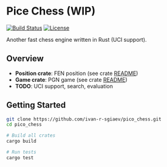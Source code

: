# Pice Chess (WIP)

[![Build Status](https://github.com/ivan-r-sigaev/pico_chess/actions/workflows/rust.yml/badge.svg)](https://github.com/ivan-r-sigaev/pico_chess/actions)
[![License](https://img.shields.io/badge/License-MIT-yellow.svg)](./LICENSE)

Another fast chess engine written in Rust (UCI support).

## Overview
- **Position crate**: FEN position (see crate [README](./position/README.md))
- **Game crate**: PGN game (see crate [README](./game/README.md))
- **TODO**: UCI support, search, evaluation

## Getting Started
```bash
git clone https://github.com/ivan-r-sgiaev/pico_chess.git
cd pico_chess

# Build all crates
cargo build

# Run tests
cargo test
```
